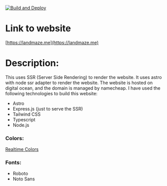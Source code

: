 [![Build and Deploy](https://github.com/Land-Maze/blog-web/actions/workflows/deploy.yml/badge.svg)](https://github.com/Land-Maze/blog-web/actions/workflows/deploy.yml)
# Link to website
[https://landmaze.me](https://landmaze.me)

# Description:
This uses SSR (Server Side Rendering) to render the website. It uses astro with node ssr adapter to render the website. The website is hosted on digital ocean, and the domain is managed by namecheap.
I have used the following technologies to build this website:
- Astro
- Express.js (just to serve the SSR)
- Tailwind CSS
- Typescript
- Node.js

### Colors:
[Realtime Colors](https://www.realtimecolors.com/?colors=ffffff-131320-f67e84-00547a-9ba569&fonts=Kaisei%20Decol-Kaisei%20Decol)

### Fonts: 
- Roboto
- Noto Sans